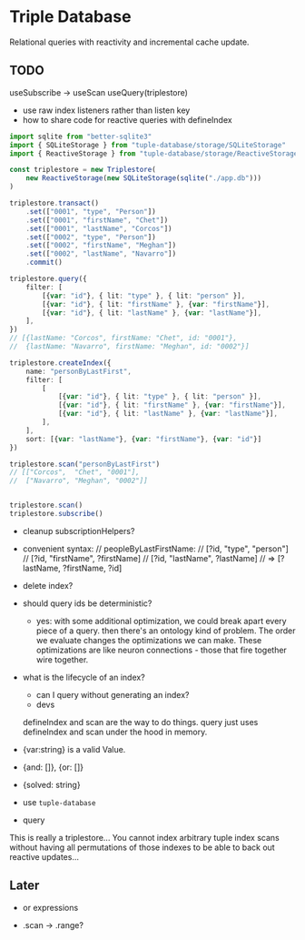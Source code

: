 # Triple Database

Relational queries with reactivity and incremental cache update.

## TODO

useSubscribe -> useScan
useQuery(triplestore)

- use raw index listeners rather than listen key
- how to share code for reactive queries with defineIndex


```ts
import sqlite from "better-sqlite3"
import { SQLiteStorage } from "tuple-database/storage/SQLiteStorage"
import { ReactiveStorage } from "tuple-database/storage/ReactiveStorage"

const triplestore = new Triplestore(
	new ReactiveStorage(new SQLiteStorage(sqlite("./app.db")))
)

triplestore.transact()
	.set(["0001", "type", "Person"])
	.set(["0001", "firstName", "Chet"])
	.set(["0001", "lastName", "Corcos"])
	.set(["0002", "type", "Person"])
	.set(["0002", "firstName", "Meghan"])
	.set(["0002", "lastName", "Navarro"])
	.commit()

triplestore.query({
	filter: [
		[{var: "id"}, { lit: "type" }, { lit: "person" }],
		[{var: "id"}, { lit: "firstName" }, {var: "firstName"}],
		[{var: "id"}, { lit: "lastName" }, {var: "lastName"}],
	],
})
// [{lastName: "Corcos", firstName: "Chet", id: "0001"},
//  {lastName: "Navarro", firstName: "Meghan", id: "0002"}]

triplestore.createIndex({
	name: "personByLastFirst",
	filter: [
		[
			[{var: "id"}, { lit: "type" }, { lit: "person" }],
			[{var: "id"}, { lit: "firstName" }, {var: "firstName"}],
			[{var: "id"}, { lit: "lastName" }, {var: "lastName"}],
		],
	],
	sort: [{var: "lastName"}, {var: "firstName"}, {var: "id"}]
})

triplestore.scan("personByLastFirst")
// [["Corcos",  "Chet", "0001"],
//  ["Navarro", "Meghan", "0002"]]


triplestore.scan()
triplestore.subscribe()
```






- cleanup
	subscriptionHelpers?

- convenient syntax:
	// peopleByLastFirstName:
	// [?id, "type", "person"]
	// [?id, "firstName", ?firstName]
	// [?id, "lastName", ?lastName]
	// => [?lastName, ?firstName, ?id]

- delete index?

- should query ids be deterministic?
	- yes: with some additional optimization, we could break apart every piece of a query. then there's an ontology kind of problem. The order we evaluate changes the optimizations we can make. These optimizations are like neuron connections - those that fire together wire together.

- what is the lifecycle of an index?
	- can I query without generating an index?
	- devs

	defineIndex and scan are the way to do things.
	query just uses defineIndex and scan under the hood in memory.

- {var:string} is a valid Value.
- {and: []}, {or: []}
- {solved: string}

- use `tuple-database`
- query

This is really a triplestore... You cannot index arbitrary tuple index scans without having all permutations of those indexes to be able to back out reactive updates...


## Later
- or expressions

- .scan -> .range?